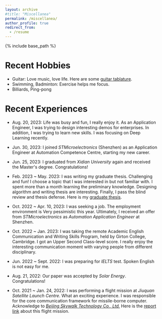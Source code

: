 ```yaml
---
layout: archive
#title: "Miscellanea"
permalink: /miscellanea/
author_profile: true
redirect_from:
  - /resume
---
```


{% include base_path %}

Recent Hobbies
======
<!--* Geek: Technology makes future, here is my [CSDN Blog](https://dwgan.blog.csdn.net/)
-->
* Guitar: Love music, love life. Here are some [guitar tablature](../music/枫叶城2019.pdf).
* Swimming, Badminton: Exercise helps me focus.
* Billiards, Ping-pong<!--: It is interesting to do kinematic analysis.-->

<!--
Future Plan
=

* Bungee: Always expecting exciting moments.
-->

Recent Experiences
======

* Aug. 20, 2023: Life was busy and fun, I really enjoy it. As an Application Engineer, I was trying to design interesting demos for enterprises. In addition, I was trying to learn new skills. I was focusing on Deep Learning recently.

* Jun. 30, 2023: I joined _STMicroelectronics_ (Shenzhen) as an Application Engineer at Automation Competence Centre, starting my new career.

* Jun. 25, 2023: I graduated from _Xidian University_ again and received the Master's degree. Congratulations!

* Feb. 2023 ~ May. 2023: I was writing my graduate thesis. Challenging and fun! I choose a topic that I was interested in but not familiar with. I spent more than a month learning the preliminary knowledge. Designing algorithm and writing thesis are interesting. Finally, I pass the blind review and thesis defense. Here is my [graduate thesis](../paper/基于扰动压缩感知的光伏电池表面缺陷抗噪声检测技术研究(图书馆上传版).pdf).

* Oct. 2022 ~ Apr. 10, 2023: I was seeking a job. The employment environment is Very pessimistic this year. Ultimately, I received an offer from _STMicroelectronics_ as _Automation Application Engineer_ at Shenzhen.

* Oct. 2022 ~ Jan. 2023: I was taking the remote Academic English Communication and Writing Skills Program, held by Girton College, Cambridge. I got an Upper Second Class-level score. I really enjoy the interesting communication moment with varying people from different disciplinary. 

* Jun. 2022 ~ Sept. 2022: I was preparing for _IELTS_ test. Spoken English is not easy for me.

* Aug. 21, 2022: Our paper was accepted by _Solar Energy_. Congratulations!

* Oct. 2021 ~ Jan. 24, 2022: I was performing a flight mission at _Jiuquan Satellite Launch Centre_. What an exciting experience. I was responsible for the core communication framework for missile-borne computer. Acknowledge to [_Beijing Skywalk Technology Co., Ltd._](https://www.spacetransportation.com.cn/) Here is the [report link](https://www.guancha.cn/industry-science/2022_01_24_623388.shtml) about this flight mission.
